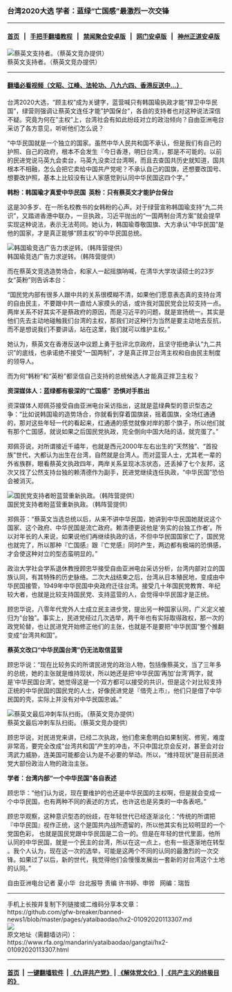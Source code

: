 ### 台湾2020大选 学者：蓝绿“亡国感”最激烈一次交锋
------------------------

#### [首页](https://github.com/gfw-breaker/banned-news1/blob/master/README.md) &nbsp;&nbsp;|&nbsp;&nbsp; [手把手翻墙教程](https://github.com/gfw-breaker/guides/wiki) &nbsp;&nbsp;|&nbsp;&nbsp; [禁闻聚合安卓版](https://github.com/gfw-breaker/bn-android) &nbsp;&nbsp;|&nbsp;&nbsp; [网门安卓版](https://github.com/oGate2/oGate) &nbsp;&nbsp;|&nbsp;&nbsp; [神州正道安卓版](https://github.com/SzzdOgate/update) 



<div id="headerimg">
 <img alt="蔡英文支持者。（蔡英文竞办提供）" src="https://www.rfa.org/mandarin/yataibaodao/gangtai/hx2-01092020113307.html/4e00.jpg/@@images/d45f5511-00e7-41e4-962b-a56713e6a194.jpeg" title="蔡英文支持者。（蔡英文竞办提供）"/>
 <div id="headerimgcontents">
  <div id="headerimgcaption">
   <span>
    蔡英文支持者。（蔡英文竞办提供）
   </span>
   <!-- zoomattribute -->
  </div>
  <!-- headerimgcaption -->
 </div>
 <!-- headerimagecontents -->
</div>

<hr/>


#### [翻墙必看视频（文昭、江峰、法轮功、八九六四、香港反送中...）](http://167.172.214.107/home.html)

<div id="storytext">
 <div>
  <div class="slot_header">
  </div>
 </div>
 <p>
  台湾2020大选，“顾主权”成为关键字，蓝营喊只有韩国瑜执政才能”捍卫中华民国”，绿营则强调让蔡英文连任才能”护国保台”，各自的支持者也对这种说法深信不疑。究竟为何在”主权”上，台湾社会有如此纷歧对立的政治倾向？自由亚洲电台采访了各方意见，听听他们怎么说？
 </p>
 <p>
  “中华民国就是一个独立的国家。虽然中华人民共和国不承认，但是我们有自己的护照、自己的政府，根本不会发生『今日香港，明日台湾』，那是不可能的。以前的民进党说马英九会卖台，马英九没卖过台湾啊，而且去查国共历史就知道，国共根本不相融，怎么会把它卖给中国共产党呢？不承认自己的国旗，还想要改国号、想要改护照，基本上比较没有让人家感觉到认同中华民国这四个字。”
 </p>
 <p>
 </p>
 <p>
 </p>
 <p>
  <b>
   韩粉：韩国瑜才真爱中华民国  英粉：只有蔡英文才能护台保台
  </b>
 </p>
 <p>
  这是30多岁、在一所名校教书的女韩粉的心声。对于绿营宣称韩国瑜支持“九二共识”，又踏进香港中联办，一旦执政，习近平抛出的“一国两制台湾方案”就会提早实现这种说法，表示无法苟同。她认为，韩国瑜尊敬国旗、大方承认“中华民国”是他的国家，才是真正能够“顾主权”的中华民国总统。
 </p>
 <p>
 </p>
 <p>
  <div class="image-inline captioned" style="width:1171px;">
   <div style="width:1171px;">
    <img alt="韩国瑜竞选广告力求逆转。（韩阵营提供）" src="https://www.rfa.org/mandarin/yataibaodao/gangtai/hx2-01092020113307.html/4e8c.png" title="韩国瑜竞选广告力求逆转。（韩阵营提供）"/>
   </div>
   <div class="image-caption">
    <span style="width:1171px;">
     韩国瑜竞选广告力求逆转。（韩阵营提供）
    </span>
    <span class="copyright">
    </span>
   </div>
  </div>
 </p>
 <p>
  而在蔡英文竞选造势场合，和家人一起摇旗呐喊，在清华大学攻读硕士的23岁女“英粉”则告诉本台：
 </p>
 <p>
  “国民党内部有很多人跟中共的关系很模糊不清，如果他们愿意表态真的支持台湾的自由民主，不要跟中共一直给人家摸头的话，或许我对国民党会比较支持一点。两岸关系不好其实不是蔡政府的原因，而是习近平的问题，就是宣扬统一。其实是他们先去主动地碰触我们台湾的主权，那我们对这种行为当然是要主动地去反抗，而不是想说我们不要讲话，站在这里，我们就可以维护主权。”
 </p>
 <p>
  她认为，蔡英文在香港反送中议题上勇于批评北京政府，且坚守拒绝承认“九二共识”的底线，也承诺绝不接受“一国两制”，才是真正捍卫台湾主权和自由民主制度的领导人。
 </p>
 <p>
  而为何“韩粉”和“英粉”都坚信自己支持的总统候选人才能真正捍卫主权？
 </p>
 <p>
  <b>
   资深媒体人：蓝绿都有极深的“亡国感”  恐惧对手胜出
  </b>
 </p>
 <p>
  资深媒体人郑佩芬接受自由亚洲电台采访指出，这就是蓝绿典型的意识型态之争：“比如说韩国瑜的造势场合，你就看到穿着国旗装，摇着国旗，全场红通通的，那对这些年轻一代的看起来，红通通的感觉就像对岸的那个旗子，所以他们就有那个亡国感，就说如果之后国民党执政，完全倒向中国大陆的话，就完蛋了。”
 </p>
 <p>
  郑佩芬说，对所谓接近千禧年，也就是西元2000年左右出生的“天然独”、“首投族”世代，大都认为出生在台湾，自然就是台湾人。而对蓝营人士，尤其老一辈的外省族群，眼看蔡英文执政四年，两岸关系呈现冰冻状态，还丢掉了七个友邦，这次又找了公然支持台独的赖清德作为副手，民进党继续连任执政，“中华民国”恐怕会被消灭。
 </p>
 <p>
 </p>
 <p>
  <div class="image-inline captioned" style="width:1500px;">
   <div style="width:1500px;">
    <img alt="国民党支持者盼蓝营重新执政。（韩阵营提供）" src="https://www.rfa.org/mandarin/yataibaodao/gangtai/hx2-01092020113307.html/4e09.jpg" title="国民党支持者盼蓝营重新执政。（韩阵营提供）"/>
   </div>
   <div class="image-caption">
    <span style="width:1500px;">
     国民党支持者盼蓝营重新执政。（韩阵营提供）
    </span>
    <span class="copyright">
    </span>
   </div>
  </div>
 </p>
 <p>
  郑佩芬：“蔡英文当选总统以后，从来不讲中华民国，她讲到中华民国她就说这个国家、这个政府、中华民国是流亡政府。赖清德更说他是’务实的台独工作者’。所以对年长的人来说，如果说他们再继续执政的话，不但中华民国国家亡了，国民党也就完了，所以那种『亡国感』跟『亡党感』同时产生，两边都有极端的恐惧感，才会使这种对立的型态蛮明显的。”
 </p>
 <p>
  政治大学社会学系退休教授顾忠华接受自由亚洲电台采访分析，台湾内部对立的国族认同，有其特殊的历史脉络。二次大战结束之后，台湾从日本殖民地，变成由中华民国接管，1949年中华民国中央政府迁往台湾。接受几十年国民党教育、年纪较大者，也就是比较支持国民党、支持蓝营的人，会觉得中华民国才是正统。
 </p>
 <p>
  顾忠华说，八零年代党外人士成立民主进步党，提出另一种国家认同，广义定义被归为“台独”。事实上，民进党经过几次选举，两千年也有实际取得政权，那一次的政党轮替，也让民进党开始修正他们的主张，也就是不是要把“中华民国”整个推翻变成“台湾共和国”。
 </p>
 <p>
  <b>
   蔡英文改口“中华民国台湾”仍无法取信蓝营
  </b>
 </p>
 <p>
  顾忠华说：“现在比较务实的所谓民进党的政治人物，包括像蔡英文，当了三年多的总统，她的主张就是维持现状，所以她还是把‘中华民国’再加‘台湾’两字，就是‘中华民国台湾’。她觉得这是一个双方都可以接受的共识，但是这个对比较支持正统的中华民国的国民党的人士，好像民进党是『借壳上市』，他们只是借了中华民国的壳，实际上并没有对中华民国忠诚。”
 </p>
 <p>
 </p>
 <p>
  <div class="image-inline captioned" style="width:1500px;">
   <div style="width:1500px;">
    <img alt="蔡英文最后冲刺车队扫街。（蔡英文竞办提供）" src="https://www.rfa.org/mandarin/yataibaodao/gangtai/hx2-01092020113307.html/56db.jpg" title="蔡英文最后冲刺车队扫街。（蔡英文竞办提供）"/>
   </div>
   <div class="image-caption">
    <span style="width:1500px;">
     蔡英文最后冲刺车队扫街。（蔡英文竞办提供）
    </span>
    <span class="copyright">
    </span>
   </div>
  </div>
 </p>
 <p>
  顾忠华说，对民进党来讲，已经二次执政，他们愈来愈明白如果制宪、修宪，难度非常高，要完全改成“台湾共和国”产生的冲击，不只中国北京会反对，甚至会对台湾武力威胁，连美国可能都会认为是不必要的举动。所以，“维持现状”是目前民进党大部份政治人物的政治主张。
 </p>
 <p>
  <b>
   学者：台湾内部“一个中华民国”各自表述
  </b>
 </p>
 <p>
  顾忠华：“他们认为说，现在要维护的也还是中华民国的主权啊，但是就会变成一个中华民国，也有两种不同的表述的方式，也许这也是另类的一中各表吧。”
 </p>
 <p>
  顾忠华观察，这种意识型态的纷歧，在年轻世代已经逐渐淡化：“传统的所谓把『中华民国』视作正统，这个是国共内战所遗留的，所以他其实有比较明显的一个党国色彩， 也就是国民党跟中华民国是二合一的。但是在年轻的世代里面，他所认同的中华民国，就是一个民主的台湾，所以在这一点上，也有一些逐渐地在转型 。我个人认为，现在这一次的选举，可能是这两个不同的认同的最激烈的一次交锋。如果过了以后，新的世代，我觉得他们会慢慢发展出一套新的对台湾这个土地的认同。”
 </p>
 <p>
 </p>
 <p>
  自由亚洲电台记者 夏小华  台北报导 责编 许书婷、申铧   网编：瑞哲
 </p>
</div>

<hr/>
手机上长按并复制下列链接或二维码分享本文章：<br/>
https://github.com/gfw-breaker/banned-news1/blob/master/pages/yataibaodao/hx2-01092020113307.md <br/>
<a href='https://github.com/gfw-breaker/banned-news1/blob/master/pages/yataibaodao/hx2-01092020113307.md'><img src='https://github.com/gfw-breaker/banned-news1/blob/master/pages/yataibaodao/hx2-01092020113307.md.png'/></a> <br/>
原文地址（需翻墙访问）：https://www.rfa.org/mandarin/yataibaodao/gangtai/hx2-01092020113307.html


------------------------
#### [首页](https://github.com/gfw-breaker/banned-news1/blob/master/README.md) &nbsp;|&nbsp; [一键翻墙软件](https://github.com/gfw-breaker/nogfw/blob/master/README.md) &nbsp;| [《九评共产党》](https://github.com/gfw-breaker/9ping.md/blob/master/README.md#九评之一评共产党是什么) | [《解体党文化》](https://github.com/gfw-breaker/jtdwh.md/blob/master/README.md) | [《共产主义的终极目的》](https://github.com/gfw-breaker/gczydzjmd.md/blob/master/README.md)


<img src='http://gfw-breaker.win/banned-news/pages/yataibaodao/hx2-01092020113307.md' width='0px' height='0px'/>
